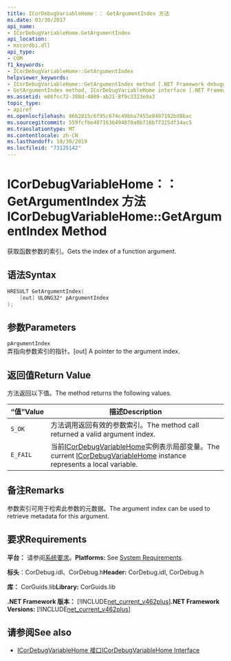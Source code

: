 ```yaml
---
title: ICorDebugVariableHome：： GetArgumentIndex 方法
ms.date: 03/30/2017
api_name:
- ICorDebugVariableHome.GetArgumentIndex
api_location:
- mscordbi.dll
api_type:
- COM
f1_keywords:
- ICorDebugVariableHome::GetArgumentIndex
helpviewer_keywords:
- ICorDebugVariableHome::GetArgumentIndex method [.NET Framework debugging]
- GetArgumentIndex method, ICorDebugVariableHome interface [.NET Framework debugging]
ms.assetid: e86fcc72-388d-4009-ab21-8f9c3323e9a3
topic_type:
- apiref
ms.openlocfilehash: 86b2815c6f95c674c49bba7455e8497192bd8bac
ms.sourcegitcommit: 559fcfbe4871636494870a8b716bf7325df34ac5
ms.translationtype: MT
ms.contentlocale: zh-CN
ms.lasthandoff: 10/30/2019
ms.locfileid: "73125142"
---
```

# <a name="icordebugvariablehomegetargumentindex-method"></a><span data-ttu-id="86f07-102">ICorDebugVariableHome：： GetArgumentIndex 方法</span><span class="sxs-lookup"><span data-stu-id="86f07-102">ICorDebugVariableHome::GetArgumentIndex Method</span></span>

<span data-ttu-id="86f07-103">获取函数参数的索引。</span><span class="sxs-lookup"><span data-stu-id="86f07-103">Gets the index of a function argument.</span></span>

## <a name="syntax"></a><span data-ttu-id="86f07-104">语法</span><span class="sxs-lookup"><span data-stu-id="86f07-104">Syntax</span></span>

```cpp
HRESULT GetArgumentIndex(
    [out] ULONG32* pArgumentIndex
);
```

## <a name="parameters"></a><span data-ttu-id="86f07-105">参数</span><span class="sxs-lookup"><span data-stu-id="86f07-105">Parameters</span></span>

`pArgumentIndex`\
<span data-ttu-id="86f07-106">弄指向参数索引的指针。</span><span class="sxs-lookup"><span data-stu-id="86f07-106">[out] A pointer to the argument index.</span></span>

## <a name="return-value"></a><span data-ttu-id="86f07-107">返回值</span><span class="sxs-lookup"><span data-stu-id="86f07-107">Return Value</span></span>

<span data-ttu-id="86f07-108">方法返回以下值。</span><span class="sxs-lookup"><span data-stu-id="86f07-108">The method returns the following values.</span></span>

|<span data-ttu-id="86f07-109">“值”</span><span class="sxs-lookup"><span data-stu-id="86f07-109">Value</span></span>|<span data-ttu-id="86f07-110">描述</span><span class="sxs-lookup"><span data-stu-id="86f07-110">Description</span></span>|
|-----------|-----------------|
|`S_OK`|<span data-ttu-id="86f07-111">方法调用返回有效的参数索引。</span><span class="sxs-lookup"><span data-stu-id="86f07-111">The method call returned a valid argument index.</span></span>|
|`E_FAIL`|<span data-ttu-id="86f07-112">当前[ICorDebugVariableHome](../../../../docs/framework/unmanaged-api/debugging/icordebugvariablehome-interface.md)实例表示局部变量。</span><span class="sxs-lookup"><span data-stu-id="86f07-112">The current [ICorDebugVariableHome](../../../../docs/framework/unmanaged-api/debugging/icordebugvariablehome-interface.md) instance represents a local variable.</span></span>|

## <a name="remarks"></a><span data-ttu-id="86f07-113">备注</span><span class="sxs-lookup"><span data-stu-id="86f07-113">Remarks</span></span>

<span data-ttu-id="86f07-114">参数索引可用于检索此参数的元数据。</span><span class="sxs-lookup"><span data-stu-id="86f07-114">The argument index can be used to retrieve metadata for this argument.</span></span>

## <a name="requirements"></a><span data-ttu-id="86f07-115">要求</span><span class="sxs-lookup"><span data-stu-id="86f07-115">Requirements</span></span>

<span data-ttu-id="86f07-116">**平台：** 请参阅[系统要求](../../../../docs/framework/get-started/system-requirements.md)。</span><span class="sxs-lookup"><span data-stu-id="86f07-116">**Platforms:** See [System Requirements](../../../../docs/framework/get-started/system-requirements.md).</span></span>

<span data-ttu-id="86f07-117">**标头**：CorDebug.idl、CorDebug.h</span><span class="sxs-lookup"><span data-stu-id="86f07-117">**Header:** CorDebug.idl, CorDebug.h</span></span>

<span data-ttu-id="86f07-118">**库：** CorGuids.lib</span><span class="sxs-lookup"><span data-stu-id="86f07-118">**Library:** CorGuids.lib</span></span>

<span data-ttu-id="86f07-119">**.NET Framework 版本：** [!INCLUDE[net_current_v462plus](../../../../includes/net-current-v462plus-md.md)]</span><span class="sxs-lookup"><span data-stu-id="86f07-119">**.NET Framework Versions:** [!INCLUDE[net_current_v462plus](../../../../includes/net-current-v462plus-md.md)]</span></span>

## <a name="see-also"></a><span data-ttu-id="86f07-120">请参阅</span><span class="sxs-lookup"><span data-stu-id="86f07-120">See also</span></span>

- [<span data-ttu-id="86f07-121">ICorDebugVariableHome 接口</span><span class="sxs-lookup"><span data-stu-id="86f07-121">ICorDebugVariableHome Interface</span></span>](../../../../docs/framework/unmanaged-api/debugging/icordebugvariablehome-interface.md)
